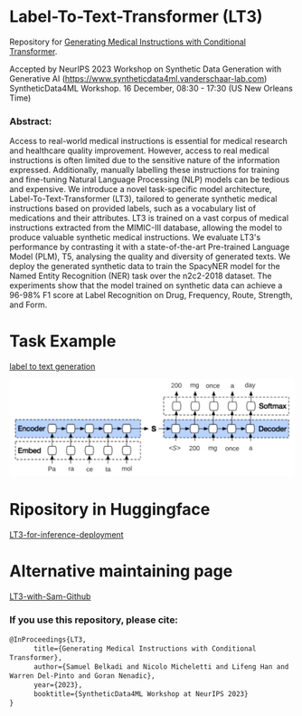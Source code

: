# Label-To-Text-Transformer (LT3)
Repository for [Generating Medical Instructions with Conditional Transformer](https://github.com/HECTA-UoM/Label-To-Text-Transformer/blob/main/61_generating_medical_instruction.pdf).

Accepted by NeurIPS 2023 Workshop on Synthetic Data Generation with Generative AI (https://www.syntheticdata4ml.vanderschaar-lab.com)
SyntheticData4ML Workshop. 16 December, 08:30 - 17:30 (US New Orleans Time) 


### Abstract: 
Access to real-world medical instructions is essential for medical research and healthcare quality improvement. However, access to real medical instructions is often limited due to the sensitive nature of the information expressed. Additionally, manually labelling these instructions for training and fine-tuning Natural Language Processing (NLP) models can be tedious and expensive. We introduce a novel task-specific model architecture, Label-To-Text-Transformer (LT3), tailored to generate synthetic medical instructions based on provided labels, such as a vocabulary list of medications and their attributes. LT3 is trained on a vast corpus of medical instructions extracted from the MIMIC-III database, allowing the model to produce valuable synthetic medical instructions. We evaluate LT3's performance by contrasting it with a state-of-the-art Pre-trained Language Model (PLM), T5, analysing the quality and diversity of generated texts. We deploy the generated synthetic data to train the SpacyNER model for the Named Entity Recognition (NER) task over the n2c2-2018 dataset. The experiments show that the model trained on synthetic data can achieve a 96-98\% F1 score at Label Recognition on Drug, Frequency, Route, Strength, and Form. 

# Task Example
[label to text generation](https://github.com/HECTA-UoM/Label-To-Text-Transformer/blob/main/task-example.jpeg)

<img src="https://github.com/HECTA-UoM/Label-To-Text-Transformer/blob/main/task-example.jpeg" width="900">


# Ripository in Huggingface 
[LT3-for-inference-deployment](https://huggingface.co/SamySam0/LT3)

# Alternative maintaining page
[LT3-with-Sam-Github](https://github.com/SamySam0/LT3)

### If you use this repository, please cite:
```
@InProceedings{LT3,
      title={Generating Medical Instructions with Conditional Transformer}, 
      author={Samuel Belkadi and Nicolo Micheletti and Lifeng Han and Warren Del-Pinto and Goran Nenadic},
      year={2023},
      booktitle={SyntheticData4ML Workshop at NeurIPS 2023}
}
```
